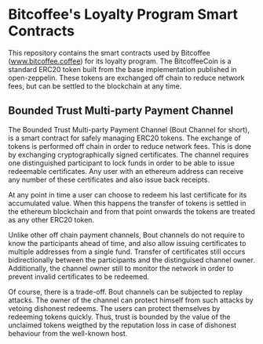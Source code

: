 # Bitcoffee's Loyalty Program Smart Contracts

This repository contains the smart contracts used by Bitcoffee (www.bitcoffee.coffee) for its loyalty program. The BitcoffeeCoin is a standard ERC20 token built from the base implementation published in open-zeppelin. These tokens are exchanged off chain to reduce network fees, but can be settled to the blockchain at any time.

## Bounded Trust Multi-party Payment Channel

The Bounded Trust Multi-party Payment Channel (Bout Channel for short), is a smart contract for safely managing ERC20 tokens. The exchange of tokens is performed off chain in order to reduce network fees. This is done by exchanging cryptographically signed certificates. The channel requires one distinguished participant to lock funds in order to be able to issue redeemable certificates. Any user with an ethereum address can receive any number of these certificates and also issue back receipts.

At any point in time a user can choose to redeem his last certificate for its accumulated value. When this happens the transfer of tokens is settled in the ethereum blockchain and from that point onwards the tokens are treated as any other ERC20 token.

Unlike other off chain payment channels, Bout channels do not require to know the participants ahead of time, and also allow issuing certificates to multiple addresses from a single fund. Transfer of certificates still occurs bidirectionally between the participants and the distinguised channel owner. Additionally, the channel owner still to monitor the network in order to prevent invalid certificates to be redeemed.

Of course, there is a trade-off. Bout channels can be subjected to replay attacks. The owner of the channel can protect himself from such attacks by vetoing dishonest redeems. The users can protect themselves by redeeming tokens quickly. Thus, trust is bounded by the value of the unclaimed tokens weigthed by the reputation loss in case of dishonest behaviour from the well-known host.


